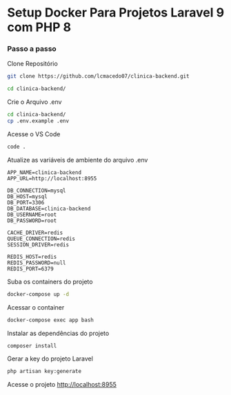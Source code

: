 
# Setup Docker Para Projetos Laravel 9 com PHP 8

### Passo a passo
Clone Repositório
```sh
git clone https://github.com/lcmacedo07/clinica-backend.git
```

```sh
cd clinica-backend/
```

Crie o Arquivo .env
```sh
cd clinica-backend/
cp .env.example .env
```

Acesse o VS Code
```sh
code .
```

Atualize as variáveis de ambiente do arquivo .env
```dosini
APP_NAME=clinica-backend
APP_URL=http://localhost:8955

DB_CONNECTION=mysql
DB_HOST=mysql
DB_PORT=3306
DB_DATABASE=clinica-backend
DB_USERNAME=root
DB_PASSWORD=root

CACHE_DRIVER=redis
QUEUE_CONNECTION=redis
SESSION_DRIVER=redis

REDIS_HOST=redis
REDIS_PASSWORD=null
REDIS_PORT=6379
```

Suba os containers do projeto
```sh
docker-compose up -d
```

Acessar o container
```sh
docker-compose exec app bash
```

Instalar as dependências do projeto
```sh
composer install
```

Gerar a key do projeto Laravel
```sh
php artisan key:generate
```

Acesse o projeto
[http://localhost:8955](http://localhost:8955)
